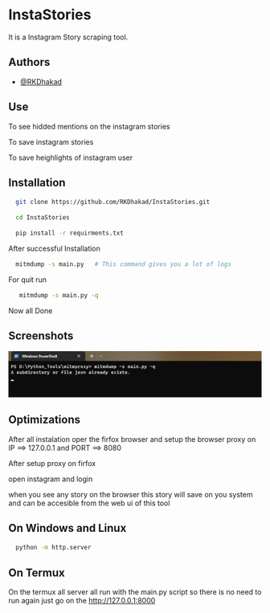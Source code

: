 # InstaStories

It is a Instagram Story scraping tool.


## Authors

- [@RKDhakad](https://github.com/RKDhakad/)


## Use

To see hidded mentions on the instagram stories

To save instagram stories

To save heighlights of instagram user



## Installation

```bash
  git clone https://github.com/RKDhakad/InstaStories.git
```
```bash
  cd InstaStories
```
```bash
  pip install -r requirments.txt
```
After successful Installation
```bash
  mitmdump -s main.py   # This command gives you a lot of logs
```
For quit run
```bash
   mitmdump -s main.py -q
```
Now all Done
## Screenshots

![All Done](https://github.com/RKDhakad/InstaStories/blob/main/screenshots/Screenshot01.png)


## Optimizations

After all instalation oper the firfox browser and setup the browser proxy on IP ==> 127.0.0.1 and PORT ==> 8080

After setup proxy on firfox

open instagram and login 

when you see any story on the browser this story will save on you system and can be accesible from the web ui of this tool

## On Windows and Linux

```bash
  python -m http.server
```

## On Termux
On the termux all server all run with the main.py script so there is no need to run again
just go on the http://127.0.0.1:8000
